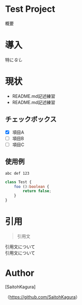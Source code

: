 Test Project
====
概要

# 導入
特に*なし*

# 現状
* README.md記述練習
* README.md記述練習

## チェックボックス
- [x] 項目A
- [ ] 項目B
- [ ] 項目C

## 使用例
`abc def 123`

```typescript
class Test {
	foo ():boolean {
		return false;
	}
}
```

# 引用

> 引用文

引用文について  
引用文について

# Author
[SaitohKagura]

（<https://github.com/SaitohKagura>）
